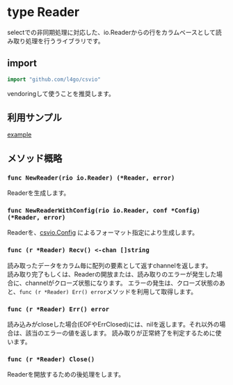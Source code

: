 type Reader
===
selectでの非同期処理に対応した、io.Readerからの行をカラムベースとして読み取り処理を行うライブラリです。  

## import

```go
import "github.com/l4go/csvio"
```
vendoringして使うことを推奨します。  

## 利用サンプル

[example](../examples/ex_csvio_r/ex_csvio_r.go)

## メソッド概略

### `func NewReader(rio io.Reader) (*Reader, error)`
Readerを生成します。  

### `func NewReaderWithConfig(rio io.Reader, conf *Config) (*Reader, error)`
Readerを、[csvio.Config](./Config.md) によるフォーマット指定により生成します。  

### `func (r *Reader) Recv() <-chan []string`
読み取ったデータをカラム毎に配列の要素として返すchannelを返します。  
読み取り完了もしくは、Readerの開放または、読み取りのエラーが発生した場合に、channelがクローズ状態になります。
エラーの発生は、クローズ状態のあと、`func (r *Reader) Err() error`メソッドを利用して取得します。

### `func (r *Reader) Err() error`
読み込みがcloseした場合(EOFやErrClosed)には、nilを返します。それ以外の場合は、該当のエラーの値を返します。
読み取りが正常終了を判定するために使います。

### `func (r *Reader) Close()`

Readerを開放するための後処理をします。
